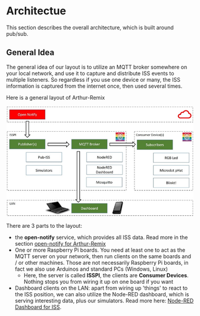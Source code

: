 # Architectue

This section describes the overall architecture, which is built around pub/sub.

## General Idea

The general idea of our layout is to utilize an MQTT broker somewhere on your local network, and use it to capture and distribute ISS events to multiple listeners. So regardless if you use one device or many, the ISS information is captured from the internet once, then used several times.

Here is a general layout of Arthur-Remix

![architecture](img/architecture.jpg)

There are 3 parts to the layout:

* the **open-notify** service, which provides all ISS data. Read more in the section [open-notify for Arthur-Remix](opennotify.md)
* One or more Raspberry Pi boards. You need at least one to act as the MQTT server on your network, then run clients on the same boards and / or other machines. Those are not necessarily Raspberry Pi boards, in fact we also use Arduinos and standard PCs (Windows, Linux)
    * Here, the server is called **ISSPI**, the clients are **Consumer Devices**. Nothing stops you from wiring it up on one board if you want
* Dashboard clients on the LAN: apart from wiring up 'things' to react to the ISS position, we can also utilize the Node-RED dashboard, which is serving interesting data, plus our simulators. Read more here: [Node-RED Dashboard for ISS](dashboard.md).